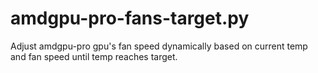 # amdgpu-pro-fans-target.py
Adjust amdgpu-pro gpu's fan speed dynamically based on current temp and fan speed until temp reaches target.
